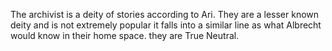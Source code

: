 The archivist is a deity of stories according to Ari. They are a lesser known deity and is not extremely popular it falls into a similar line as what Albrecht would know in their home space. they are True Neutral.